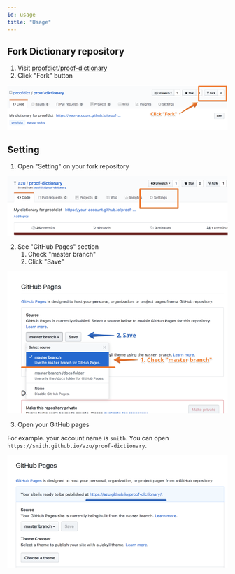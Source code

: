 ```yaml
---
id: usage
title: "Usage"
---
```


## Fork Dictionary repository

1. Visit [proofdict/proof-dictionary](https://github.com/proofdict/proof-dictionary "proofdict/proof-dictionary")
2. Click "Fork" button

![fork](assets/fork.png)

## Setting

1. Open "Setting" on your fork repository

![open setting](assets/open-settings.png)

2. See "GitHub Pages" section
    1. Check "master branch"
    2. Click "Save"
    
![GitHub Pages](assets/settings.png)

3. Open your GitHub pages

For example. your account name is `smith`.
You can open `https://smith.github.io/azu/proof-dictionary`.

![your-github-pages.png](assets/your-github-pages.png)
